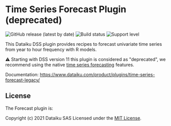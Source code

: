 # Time Series Forecast Plugin (deprecated)

![GitHub release (latest by date)](https://img.shields.io/github/v/release/dataiku/dss-plugin-timeseries-forecast-legacy) ![Build status](https://img.shields.io/badge/build-passing-brightgreen) ![Support level](https://img.shields.io/badge/support-Unsupported-orange)

This Dataiku DSS plugin provides recipes to forecast univariate time series from year to hour frequency with R models.

⚠️ Starting with DSS version 11 this plugin is considered as "deprecated", we recommend using the native [time series forecasting](https://doc.dataiku.com/dss/latest/machine-learning/time-series-forecasting/index.html) features.

Documentation: https://www.dataiku.com/product/plugins/time-series-forecast-legacy/

## License

The Forecast plugin is:

Copyright (c) 2021 Dataiku SAS
Licensed under the [MIT License](LICENSE.md).
